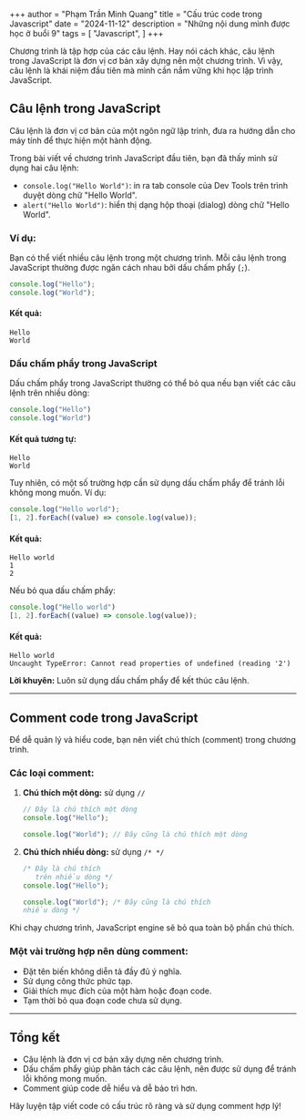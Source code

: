 +++
author = "Phạm Trần Minh Quang"
title = "Cấu trúc code trong Javascript"
date = "2024-11-12"
description = "Những nội dung mình được học ở buổi 9"
tags = [
    "Javascript",
]
+++

Chương trình là tập hợp của các câu lệnh. Hay nói cách khác, câu lệnh trong JavaScript là đơn vị cơ bản xây dựng nên một chương trình. Vì vậy, câu lệnh là khái niệm đầu tiên mà mình cần nắm vững khi học lập trình JavaScript.

## Câu lệnh trong JavaScript
Câu lệnh là đơn vị cơ bản của một ngôn ngữ lập trình, đưa ra hướng dẫn cho máy tính để thực hiện một hành động.

Trong bài viết về chương trình JavaScript đầu tiên, bạn đã thấy mình sử dụng hai câu lệnh:

- `console.log("Hello World")`: in ra tab console của Dev Tools trên trình duyệt dòng chữ "Hello World".
- `alert("Hello World")`: hiển thị dạng hộp thoại (dialog) dòng chữ "Hello World".

### Ví dụ:
Bạn có thể viết nhiều câu lệnh trong một chương trình. Mỗi câu lệnh trong JavaScript thường được ngăn cách nhau bởi dấu chấm phẩy (`;`).

```javascript
console.log("Hello");
console.log("World");
```

#### Kết quả:
```
Hello
World
```

### Dấu chấm phẩy trong JavaScript
Dấu chấm phẩy trong JavaScript thường có thể bỏ qua nếu bạn viết các câu lệnh trên nhiều dòng:

```javascript
console.log("Hello")
console.log("World")
```

#### Kết quả tương tự:
```
Hello
World
```

Tuy nhiên, có một số trường hợp cần sử dụng dấu chấm phẩy để tránh lỗi không mong muốn. Ví dụ:

```javascript
console.log("Hello world");
[1, 2].forEach((value) => console.log(value));
```

#### Kết quả:
```
Hello world
1
2
```

Nếu bỏ qua dấu chấm phẩy:

```javascript
console.log("Hello world")
[1, 2].forEach((value) => console.log(value));
```

#### Kết quả:
```
Hello world
Uncaught TypeError: Cannot read properties of undefined (reading '2')
```

**Lời khuyên:** Luôn sử dụng dấu chấm phẩy để kết thúc câu lệnh.

---

## Comment code trong JavaScript
Để dễ quản lý và hiểu code, bạn nên viết chú thích (comment) trong chương trình.

### Các loại comment:

1. **Chú thích một dòng:** sử dụng `//`
   ```javascript
   // Đây là chú thích một dòng
   console.log("Hello");

   console.log("World"); // Đây cũng là chú thích một dòng
   ```

2. **Chú thích nhiều dòng:** sử dụng `/* */`
   ```javascript
   /* Đây là chú thích
      trên nhiều dòng */
   console.log("Hello");

   console.log("World"); /* Đây cũng là chú thích
   nhiều dòng */
   ```

Khi chạy chương trình, JavaScript engine sẽ bỏ qua toàn bộ phần chú thích.

### Một vài trường hợp nên dùng comment:
- Đặt tên biến không diễn tả đầy đủ ý nghĩa.
- Sử dụng công thức phức tạp.
- Giải thích mục đích của một hàm hoặc đoạn code.
- Tạm thời bỏ qua đoạn code chưa sử dụng.

---

## Tổng kết
- Câu lệnh là đơn vị cơ bản xây dựng nên chương trình.
- Dấu chấm phẩy giúp phân tách các câu lệnh, nên được sử dụng để tránh lỗi không mong muốn.
- Comment giúp code dễ hiểu và dễ bảo trì hơn.

Hãy luyện tập viết code có cấu trúc rõ ràng và sử dụng comment hợp lý!
